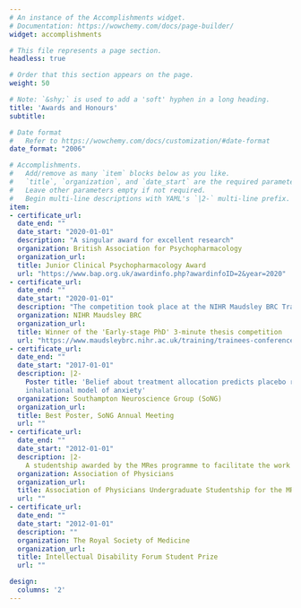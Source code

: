 ```yaml
---
# An instance of the Accomplishments widget.
# Documentation: https://wowchemy.com/docs/page-builder/
widget: accomplishments

# This file represents a page section.
headless: true

# Order that this section appears on the page.
weight: 50

# Note: `&shy;` is used to add a 'soft' hyphen in a long heading.
title: 'Awards and Honours'
subtitle:

# Date format
#   Refer to https://wowchemy.com/docs/customization/#date-format
date_format: "2006"

# Accomplishments.
#   Add/remove as many `item` blocks below as you like.
#   `title`, `organization`, and `date_start` are the required parameters.
#   Leave other parameters empty if not required.
#   Begin multi-line descriptions with YAML's `|2-` multi-line prefix.
item:
- certificate_url: 
  date_end: ""
  date_start: "2020-01-01"
  description: "A singular award for excellent research"
  organization: British Association for Psychopharmacology
  organization_url: 
  title: Junior Clinical Psychopharmacology Award
  url: "https://www.bap.org.uk/awardinfo.php?awardinfoID=2&year=2020"
- certificate_url: 
  date_end: ""
  date_start: "2020-01-01"
  description: "The competition took place at the NIHR Maudsley BRC Trainees' conference"
  organization: NIHR Maudsley BRC
  organization_url:
  title: Winner of the 'Early-stage PhD' 3-minute thesis competition
  url: "https://www.maudsleybrc.nihr.ac.uk/training/trainees-conference-2020/"
- certificate_url: 
  date_end: ""
  date_start: "2017-01-01"
  description: |2-
    Poster title: 'Belief about treatment allocation predicts placebo response in the 7.5% CO2 
    inhalational model of anxiety'
  organization: Southampton Neuroscience Group (SoNG)
  organization_url:
  title: Best Poster, SoNG Annual Meeting
  url: ""
- certificate_url: 
  date_end: ""
  date_start: "2012-01-01"
  description: |2-
    A studentship awarded by the MRes programme to facilitate the work of two outstanding students
  organization: Association of Physicians
  organization_url: 
  title: Association of Physicians Undergraduate Studentship for the MRes in Medical Sciences Course
  url: ""
- certificate_url: 
  date_end: ""
  date_start: "2012-01-01"
  description: ""
  organization: The Royal Society of Medicine
  organization_url: 
  title: Intellectual Disability Forum Student Prize
  url: ""

design:
  columns: '2' 
---
```


